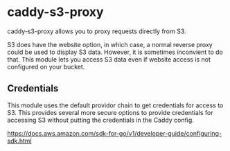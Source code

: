 # caddy-s3-proxy

caddy-s3-proxy allows you to proxy requests directly from S3.

S3 does have the website option, in which case, a normal reverse proxy could be used to display S3 data.
However, it is sometimes inconvient to do that.  This module lets you access S3 data even if website access
is not configured on your bucket.

## Credentials

This module uses the default providor chain to get credentials for access to S3.  This provides several more
secure options to provide credentials for accessing S3 without putting the credentials in the Caddy config.

https://docs.aws.amazon.com/sdk-for-go/v1/developer-guide/configuring-sdk.html


